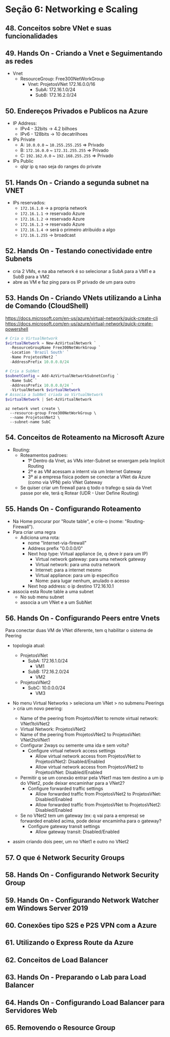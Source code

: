 # Seção 6: Networking e Scaling

## 48. Conceitos sobre VNet e suas funcionalidades


## 49. Hands On - Criando a Vnet e Seguimentando as redes

- Vnet
    - ResourceGroup: Free300NetWorkGroup
        - Vnet: ProjetosVNet 172.16.0.0/16
            - SubA: 172.16.1.0/24
            - SubB: 172.16.2.0/24


## 50. Endereços Privados e Publicos na Azure

- IP Address:
    - IPv4 - 32bits -> 4.2 bilhoes
    - IPv6 - 128bits -> 10 decatrilhoes
- IPs Private
    - A: `10.0.0.0` ~ `10.255.255.255` => Privado
    - B: `172.16.0.0` ~ `172.31.255.255` => Privado
    - C: `192.162.0.0` ~ `192.168.255.255` => Privado
- IPs Public
    - qlqr ip q nao seja do ranges do private

## 51. Hands On - Criando a segunda subnet na VNET

- IPs reservados:
    - `172.16.1.0` -> a propria network
    - `172.16.1.1` -> reservado Azure 
    - `172.16.1.2` -> reservado Azure
    - `172.16.1.3` -> reservado Azure
    - `172.16.1.4` -> será o primeiro atribuido a algo
    - `172.16.1.255` -> broadcast



## 52. Hands On - Testando conectividade entre Subnets

- cria 2 VMs, e na aba network é so selecionar a SubA para a VM1 e a SubB para a VM2
- abre as VM e faz ping para os IP privado de um para outro


## 53. Hands On - Criando VNets utilizando a Linha de Comando (CloudShell)

https://docs.microsoft.com/en-us/azure/virtual-network/quick-create-cli
https://docs.microsoft.com/en-us/azure/virtual-network/quick-create-powershell

````powershell
# Cria o VirtualNetwork
$virtualNetwork = New-AzVirtualNetwork `
  -ResourceGroupName Free300NetWorkGroup `
  -Location 'Brazil South' `
  -Name ProjetosVNet2 `
  -AddressPrefix 10.0.0.0/24

# Cria a SubNet 
$subnetConfig = Add-AzVirtualNetworkSubnetConfig `
  -Name SubC `
  -AddressPrefix 10.0.0.0/24 `
  -VirtualNetwork $virtualNetwork
# Associa a SubNet criada ao VirtualNetwork 
$virtualNetwork | Set-AzVirtualNetwork
````

````cloudshell
az network vnet create \
  --resource-group Free300NetWorkGroup \
  --name ProjetosVNet2 \
  --subnet-name SubC
````


## 54. Conceitos de Roteamento na Microsoft Azure

- Routing:
    - Roteamentos padroes:
        - 1º Dentro da Vnet, as VMs inter-Subnet se enxergam pela Implicit Routing
        - 2º e as VM acessam a internt via um Internet Gateway
        - 3º ai a empresa fisica podem se conectar a VNet da Azure (como via VPN) pelo VNet Gateway
    - Se quiser criar um firewall para q todo o trafego q saia da Vnet passe por ele, terá q Rotear (UDR - User Define Routing)

## 55. Hands On - Configurando Roteamento

- Na Home procurar por "Route table", e crie-o (nome: "Routing-Firewall").
- Para criar uma regra
    - Adiciona uma rota: 
        - nome "Internet-via-firewall"
        - Address prefix "0.0.0.0/0"
        - Next hop type: Virtual appliance (ie, q deve ir para um IP)
            - Virtual network gateway: para uma network gateway
            - Virtual network: para uma outra network
            - Internet: para a internet mesmo
            - Virtual appliance: para um ip especifico
            - Nome: para lugar nenhum, anulado o acesso
        - Next hop address: o ip destino 172.16.10.1
- associa esta Route table a uma subnet
    - No sub menu subnet
    - associa a um VNet e a um SubNet


## 56. Hands On - Configurando Peers entre Vnets

Para conectar duas VM de VNet diferente, tem q habilitar o sistema de Peering

- topologia atual:
    - ProjetosVNet
        - SubA: 172.16.1.0/24
            - VM1
        - SubB: 172.16.2.0/24
            - VM2
    - ProjetosVNet2
        - SubC: 10.0.0.0/24
            - VM3

- No menu Virtual Networks > seleciona um VNet > no submenu Peerings > cria um novo peering:
    - Name of the peering from ProjetosVNet to remote virtual network: VNet1toVNet2
    - Virtual Network: ProjetosVNet2
    - Name of the peering from ProjetosVNet2 to ProjetosVNet: VNet2toVNet1
    - Configurar 2ways ou semente uma ida e sem volta?
        - Configure virtual network access settings
            - Allow virtual network access from ProjetosVNet to ProjetosVNet2: Disabled/Enabled
            - Allow virtual network access from ProjetosVNet2 to ProjetosVNet: Disabled/Enabled
    - Permitir q se um conexão entrar pela VNet1 mas tem destino a um ip do VNet2, pode deixar encaminhar para a VNet2?
        - Configure forwarded traffic settings
            - Allow forwarded traffic from ProjetosVNet2 to ProjetosVNet: Disabled/Enabled
            - Allow forwarded traffic from ProjetosVNet to ProjetosVNet2: Disabled/Enabled
    - Se no VNet2 tem um gateway (ex: q vai para a empresa) se forwarded enabled acima, pode deixar encaminha para o gateway?  
        - Configure gateway transit settings
            - Allow gateway transit: Disabled/Enabled
- assim criando dois peer, um no VNet1 e outro no VNet2 


## 57. O que é Network Security Groups


## 58. Hands On - Configurando Network Security Group


## 59. Hands On - Configurando Network Watcher em Windows Server 2019


## 60. Conexões tipo S2S e P2S VPN com a Azure


## 61. Utilizando o Express Route da Azure


## 62. Conceitos de Load Balancer


## 63. Hands On - Preparando o Lab para Load Balancer


## 64. Hands On - Configurando Load Balancer para Servidores Web


## 65. Removendo o Resource Group


